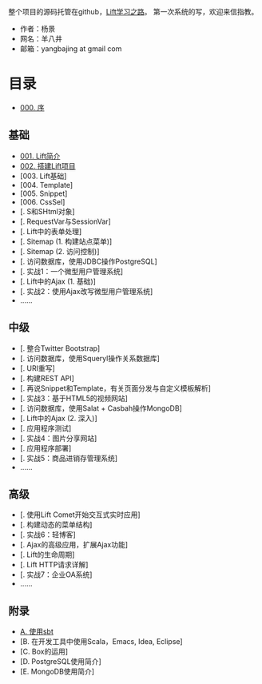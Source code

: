 整个项目的源码托管在github，[Lift学习之路](https://github.com/yangbajing/Lift-learning-the-Road)。
第一次系统的写，欢迎来信指教。

- 作者：杨景
- 网名：羊八井
- 邮箱：yangbajing at gmail com

# 目录

- [000. 序](http://my.oschina.net/yangbajing/blog/82413)

## 基础

- [001. Lift简介](http://my.oschina.net/yangbajing/blog/82422)
- [002. 搭建Lift项目](http://my.oschina.net/yangbajing/blog/107693)
- [003. Lift基础]
- [004. Template]
- [005. Snippet]
- [006. CssSel]
- [. S和SHtml对象]
- [. RequestVar与SessionVar]
- [. Lift中的表单处理]
- [. Sitemap (1. 构建站点菜单)]
- [. Sitemap (2. 访问控制)]
- [. 访问数据库，使用JDBC操作PostgreSQL]
- [. 实战1：一个微型用户管理系统]
- [. Lift中的Ajax (1. 基础)]
- [. 实战2：使用Ajax改写微型用户管理系统]
- ......

## 中级

- [. 整合Twitter Bootstrap]
- [. 访问数据库，使用Squeryl操作关系数据库]
- [. URI重写]
- [. 构建REST API]
- [. 再说Snippet和Template，有关页面分发与自定义模板解析]
- [. 实战3：基于HTML5的视频网站]
- [. 访问数据库，使用Salat + Casbah操作MongoDB]
- [. Lift中的Ajax (2. 深入)]
- [. 应用程序测试]
- [. 实战4：图片分享网站]
- [. 应用程序部署]
- [. 实战5：商品进销存管理系统]
- ......

## 高级

- [. 使用Lift Comet开始交互式实时应用]
- [. 构建动态的菜单结构]
- [. 实战6：轻博客]
- [. Ajax的高级应用，扩展Ajax功能]
- [. Lift的生命周期]
- [. Lift HTTP请求详解]
- [. 实战7：企业OA系统]
- ......

## 附录

- [A. 使用sbt](http://my.oschina.net/yangbajing/blog/107745)
- [B. 在开发工具中使用Scala，Emacs, Idea, Eclipse]
- [C. Box的运用]
- [D. PostgreSQL使用简介]
- [E. MongoDB使用简介]

